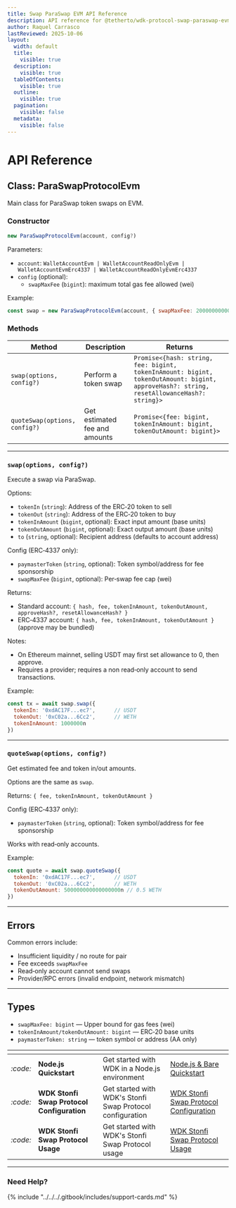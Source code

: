 ```yaml
---
title: Swap ParaSwap EVM API Reference
description: API reference for @tetherto/wdk-protocol-swap-paraswap-evm
author: Raquel Carrasco
lastReviewed: 2025-10-06
layout:
  width: default
  title:
    visible: true
  description:
    visible: true
  tableOfContents:
    visible: true
  outline:
    visible: true
  pagination:
    visible: false
  metadata:
    visible: false
---
```


# API Reference

## Class: ParaSwapProtocolEvm

Main class for ParaSwap token swaps on EVM.

### Constructor

```javascript
new ParaSwapProtocolEvm(account, config?)
```

Parameters:
- `account`: `WalletAccountEvm | WalletAccountReadOnlyEvm | WalletAccountEvmErc4337 | WalletAccountReadOnlyEvmErc4337`
- `config` (optional):
  - `swapMaxFee` (`bigint`): maximum total gas fee allowed (wei)

Example:

```javascript
const swap = new ParaSwapProtocolEvm(account, { swapMaxFee: 200000000000000n })
```

### Methods

| Method | Description | Returns |
|--------|-------------|---------|
| `swap(options, config?)` | Perform a token swap | `Promise<{hash: string, fee: bigint, tokenInAmount: bigint, tokenOutAmount: bigint, approveHash?: string, resetAllowanceHash?: string}>` |
| `quoteSwap(options, config?)` | Get estimated fee and amounts | `Promise<{fee: bigint, tokenInAmount: bigint, tokenOutAmount: bigint}>` |

---

### `swap(options, config?)`
Execute a swap via ParaSwap.

Options:
- `tokenIn` (`string`): Address of the ERC‑20 token to sell
- `tokenOut` (`string`): Address of the ERC‑20 token to buy
- `tokenInAmount` (`bigint`, optional): Exact input amount (base units)
- `tokenOutAmount` (`bigint`, optional): Exact output amount (base units)
- `to` (`string`, optional): Recipient address (defaults to account address)

Config (ERC‑4337 only):
- `paymasterToken` (`string`, optional): Token symbol/address for fee sponsorship
- `swapMaxFee` (`bigint`, optional): Per‑swap fee cap (wei)

Returns:
- Standard account: `{ hash, fee, tokenInAmount, tokenOutAmount, approveHash?, resetAllowanceHash? }`
- ERC‑4337 account: `{ hash, fee, tokenInAmount, tokenOutAmount }` (approve may be bundled)

Notes:
- On Ethereum mainnet, selling USDT may first set allowance to 0, then approve.
- Requires a provider; requires a non read‑only account to send transactions.

Example:

```javascript
const tx = await swap.swap({
  tokenIn: '0xdAC17F...ec7',      // USDT
  tokenOut: '0xC02a...6Cc2',      // WETH
  tokenInAmount: 1000000n
})
```

---

### `quoteSwap(options, config?)`
Get estimated fee and token in/out amounts.

Options are the same as `swap`.

Returns: `{ fee, tokenInAmount, tokenOutAmount }`

Config (ERC‑4337 only):
- `paymasterToken` (`string`, optional): Token symbol/address for fee sponsorship

Works with read‑only accounts.

Example:

```javascript
const quote = await swap.quoteSwap({
  tokenIn: '0xdAC17F...ec7',      // USDT
  tokenOut: '0xC02a...6Cc2',      // WETH
  tokenOutAmount: 500000000000000000n // 0.5 WETH
})
```

---

## Errors

Common errors include:
- Insufficient liquidity / no route for pair
- Fee exceeds `swapMaxFee`
- Read‑only account cannot send swaps
- Provider/RPC errors (invalid endpoint, network mismatch)

---

## Types

- `swapMaxFee: bigint` — Upper bound for gas fees (wei)
- `tokenInAmount/tokenOutAmount: bigint` — ERC‑20 base units
- `paymasterToken: string` — token symbol or address (AA only)


<table data-card-size="large" data-view="cards">
	<thead>
		<tr>
			<th></th>
			<th></th>
			<th></th>
			<th data-hidden data-card-target data-type="content-ref"></th>
		</tr>
	</thead>
	<tbody>
		<tr>
			<td>
				<i class="fa-code">:code:</i>
			</td>
			<td>
				<strong>Node.js Quickstart</strong>
			</td>
			<td>Get started with WDK in a Node.js environment</td>
			<td>
				<a href="../../../start-building/nodejs-bare-quickstart.md">Node.js & Bare Quickstart</a>
			</td>
		</tr>
        <tr>
			<td>
				<i class="fa-code">:code:</i>
			</td>
			<td>
				<strong>WDK Stonfi Swap Protocol Configuration</strong>
			</td>
			<td>Get started with WDK's Stonfi Swap Protocol configuration</td>
			<td>
				<a href="./configuration.md">WDK Stonfi Swap Protocol Configuration</a>
			</td>
		</tr>
    <tr>
			<td>
				<i class="fa-code">:code:</i>
			</td>
			<td>
				<strong>WDK Stonfi Swap Protocol Usage</strong>
			</td>
			<td>Get started with WDK's Stonfi Swap Protocol usage</td>
			<td>
				<a href="./usage.md">WDK Stonfi Swap Protocol  Usage</a>
			</td>
		</tr>
	</tbody>
</table>

***

### Need Help?

{% include "../../../.gitbook/includes/support-cards.md" %}


